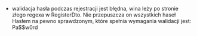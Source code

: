 * walidacja hasła podczas rejestracji jest błędna, wina leży po stronie złego regexa w RegisterDto. Nie przepuszcza on wszystkich haseł
Hasłem na pewno sprawdzonym, które spełnia wymagania walidacji jest: Pa$$w0rd
